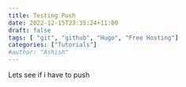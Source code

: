 ```yaml
---
title: Testing Push
date: 2022-12-15T23:35:24+11:00
draft: false
tags: [ "git", "github", "Hugo", "Free Hosting"]
categories: ["Tutorials"]
#author: "Ashish"
---
```



Lets see if i have to push